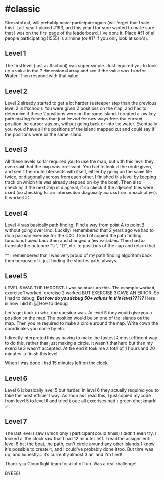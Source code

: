 # #classic
Stressful asf, will probably never participate again (will forget that I said this). Last year I placed #193, and this year I for sure wanted to make sure that I was on the first page of the leaderboard. I've done it. Place #51 of all people participating (1555) is all mine (or #17 if you only look at solo's). 

## Level 1
The first level (just as #school) was super simple. Just required you to look up a value in the 2 dimensional array and see if the value was **L**and or **W**ater. Then respond with that value.

## Level 2
Level 2 already started to get a lot harder (a steeper step than the previous level 2 in #school). You were given 2 positions on the map, and had to determine if these 2 positions were on the same island. I created a low key path making function that just looked for new ways from the current position the cursor was on, without going back or into the water. Eventually you would have all the positions of the island mapped out and could say if the positions were on the same island.

## Level 3
All these levels so far required you to use the map, but with this level they even said that the map was irrelevant. You had to look at the route given, and see if the route intersects with itself, either by going on the same tile twice, or diagonally across from each other. I finished this level by keeping track on which tile was already stepped on (by the boat). Then also checking if the next step is diagonal, if so check if the adjecent tiles were used (so checking for an intersection diagonally across from meach other). It worked :D

## Level 4
Level 4 was basically path finding. Find a way from point A to point B without going over land. Luckily I remembered that 2 years ago we had to do a pacman exercise for the CCC. I kind of copied the path finding functions I used back then and changed a few variables. Then had to translate the outcome "U", "D", etc. to positions of the map and return that.

 ^^ I remembered that I was very proud of my path finding algorithm back then because of it just finding the shortes path, always.

## Level 5
LEVEL 5 WAS THE HARDEST. I was so stuck on this. The example worked, exercise 1 worked, exercise 2 worked BUT EXERCISE 3 GAVE AN ERROR. So I had to debug. ***But how do you debug 50+ values in this level?????*** Here is how I did it:
![How to debug](recording.gif)

Let's get back to what the question was. At level 5 they would give you a position on the map. The position would be on one of the islands on the map. Then you're required to make a circle around the map. Write down the coordinates you come by etc.

I directly interpreted this as having to make the fastest & most efficient way to do this. rather than just making a circle. It wasn't that hard but then my exercise 3 wasn't accepted. At the end it took me a total of 1 hours and 20 minutes to finish this level.

When I was done I had 15 minutes left on the clock

## Level 6
Level 6 is basically level 5 but harder. In level 6 they actually required you to take the most efficient way. As soon as I read this, I just copied my code from level 5 to level 6 and tried it out: all execrises had a green checkmark! ✅

## Level 7
The last level I saw (which only 1 participant could finish) I didn't even try. I looked at the clock saw that I had 12 minutes left. I read the assignment: level 6 but the boat, the path, can't circle around any other islands. I know it's possible to create it, and I could've probably done it too. But time was up, and honestly... it's currently almost 3 am and I'm tired!

Thank you Cloudflight team for a lot of fun. Was a real challenge!

BYEEE!
